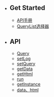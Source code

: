 - ## Get Started
    - [API手册](/querylist3/api/overview.md)
    - [QueryList选择器](/querylist3/api/jQuery.md)

- ## API
    - [Query](/querylist3/api/Query.md)
    - [setLog](/querylist3/api/setLog.md)
    - [setQuery](/querylist3/api/setQuery.md)
    - [getData](/querylist3/api/getData.md)
    - [getHtml](/querylist3/api/getHtml.md)
    - [run](/querylist3/api/run.md)
    - [getInstance](/querylist3/api/getInstance.md)
    - [data、html](/querylist3/api/data_html.md)